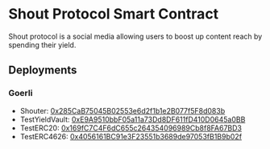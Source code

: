 # Shout Protocol Smart Contract
Shout protocol is a social media allowing users to boost up content reach by spending their yield. 

## Deployments

### Goerli
- Shouter: [0x285CaB75045B02553e6d2f1b1e2B077f5F8d083b](https://goerli.etherscan.io/address/0x285cab75045b02553e6d2f1b1e2b077f5f8d083b)
- TestYieldVault: [0xE9A9510bbF05a11a73Dd8DF611fD410D0645a0BB](https://goerli.etherscan.io/address/0xe9a9510bbf05a11a73dd8df611fd410d0645a0bb)
- TestERC20: [0x169fC7C4F6dC655c264354096989Cb8f8FA67BD3](https://goerli.etherscan.io/address/0x169fC7C4F6dC655c264354096989Cb8f8FA67BD3)
- TestERC4626: [0x4056161BC91e3F23551b3689de97053fB1B9b02f](https://goerli.etherscan.io/address/0x4056161bc91e3f23551b3689de97053fb1b9b02f)
